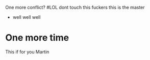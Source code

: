
One more conflict?
#LOL
dont touch this fuckers
this is the master

* well well well
# One more time
This if for you Martin
